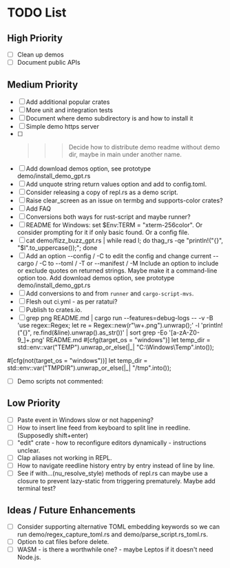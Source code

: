 # TODO List

## High Priority
- [ ]  Clean up demos
- [ ]  Document public APIs

## Medium Priority
- [ ]  Add additional popular crates
- [ ]  More unit and integration tests
- [ ]  Document where demo subdirectory is and how to install it
- [ ]  Simple demo https server
- [ ]  >>> Decide how to distribute demo readme without demo dir, maybe in main under another name.
- [ ]  Add download demos option, see prototype demo/install_demo_gpt.rs
- [ ]  Add unquote string return values option and add to config.toml.
- [ ]  Consider releasing a copy of repl.rs as a demo script.
- [ ]  Raise clear_screen as an issue on termbg and supports-color crates?
- [ ]  Add FAQ
- [ ]  Conversions both ways for rust-script and maybe runner?
- [ ]  README for Windows: set $Env:TERM = "xterm-256color". Or consider prompting for it if only basic found. Or a config file.
- [ ]  cat demo/fizz_buzz_gpt.rs | while read l; do thag_rs -qe "println!(\"{}\", \"$l\".to_uppercase());"; done
- [ ]  Add an option --config / -C to edit the config and change current --cargo / -C to --toml / -T
        or --manifest / -M
        Include an option to include or exclude quotes on returned strings.
        Maybe make it a command-line option too.
        Add download demos option, see prototype demo/install_demo_gpt.rs
- [ ]  Add conversions to and from `runner` and `cargo-script-mvs`.
- [ ]  Flesh out ci.yml - as per ratatui?
- [ ]  Publish to crates.io.
- [ ]  grep png README.md | cargo run --features=debug-logs -- -v -B 'use regex::Regex; let re = Regex::new(r"\w+.png").unwrap();' -l 'println!("{}", re.find(&line).unwrap().as_str())' | sort
       grep -Eo '[a-zA-Z0-9_]+\.png' README.md
#[cfg(target_os = "windows")]
let temp_dir = std::env::var("TEMP").unwrap_or_else(|_| "C:\\Windows\\Temp".into());

#[cfg(not(target_os = "windows"))]
let temp_dir = std::env::var("TMPDIR").unwrap_or_else(|_| "/tmp".into());

- [ ]  Demo scripts not commented:

## Low Priority
- [ ]  Paste event in Windows slow or not happening?
- [ ]  How to insert line feed from keyboard to split line in reedline. (Supposedly shift+enter)
- [ ]  "edit" crate - how to reconfigure editors dynamically - instructions unclear.
- [ ]  Clap aliases not working in REPL.
- [ ]  How to navigate reedline history entry by entry instead of line by line.
- [ ]  See if with...(nu_resolve_style) methods of repl.rs can maybe use a closure to prevent lazy-static from triggering prematurely. Maybe add terminal test?

## Ideas / Future Enhancements
- [ ]  Consider supporting alternative TOML embedding keywords so we can run demo/regex_capture_toml.rs and demo/parse_script.rs_toml.rs.
- [ ]  Option to cat files before delete.
- [ ]  WASM - is there a worthwhile one? - maybe Leptos if it doesn't need Node.js.
